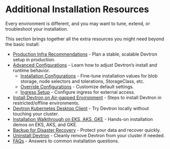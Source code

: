 # Additional Installation Resources

Every environment is different, and you may want to tune, extend, or troubleshoot your installation.  

This section brings together all the extra resources you might need beyond the basic install:

* [Production Infra Recommendations](../setup/install/prod-infra.md) - Plan a stable, scalable Devtron setup in production.  
* [Advanced Configurations](../setup/configurations/configurations-overview.md) - Learn how to adjust Devtron’s install and runtime behavior.  
  * [Installation Configurations](../setup/install/installation-configuration.md) - Fine-tune installation values for blob storage, node selectors and tolerations, StorageClass, etc.  
  * [Override Configurations](../setup/install/override-default-devtron-installation-configs.md) - Customize default settings.  
  * [Ingress Setup](../setup/install/ingress-setup.md) - Configure ingress for external access.  
* [Install Devtron on Air-gapped Environment](../setup/install/install-devtron-in-airgapped-environment.md) - Steps to install Devtron in restricted/offline environments.  
* [Devtron Kubernetes Desktop Client](../setup/install/install-devtron-Kubernetes-client.md) - Try Devtron locally without touching your cluster.  
* [Installation Walkthrough on EKS, AKS, GKE](../setup/install/demo-tutorials.md) - Hands-on installation demos on EKS, AKS, and GKE.  
* [Backup for Disaster Recovery](../setup/install/devtron-backup.md) - Protect your data and recover quickly.  
* [Uninstall Devtron](../setup/install/uninstall-devtron.md) - Cleanly remove Devtron from your cluster if needed.  
* [FAQs](../setup/install/faq-on-installation.md) - Answers to common installation questions. 